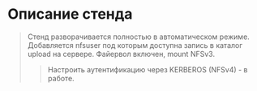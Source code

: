 # Описание стенда

>Стенд разворачивается полностью в автоматическом режиме. Добавляется nfsuser под которым доступна запись в каталог upload на сервере.
Файервол включен, mount NFSv3.
>>Настроить аутентификацию через KERBEROS (NFSv4) - в работе.
